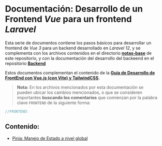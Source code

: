 # Documentación: Desarrollo de un Frontend _Vue_ para un frontend _Laravel_

Esta serie de documentos contiene los pasos básicos para desarrollar un frontend de _Vue 3_ para un backend desarrollado en _Laravel 12_, y se complementa con los archivos contenidos en el directorio [**notas-base**][l6] de este repositorio, y con la documentación del desarrollo del backeend en el repositorio [**Backend**][l7]

Estos documentos complementan el contenido de la **[Guía de Desarrollo de FrontEnd con Vue.js (con Vite) y TailwindCSS][l8]**.

> **Nota:** En los archivos mencionados por esta documentación se pueden ubicar los cambios mencionados, o que se consideren importantes **buscando los comentarios** que comienzan por la palabra clave `FRONTEND` de la siguiente forma:

```js
//FRONTEND:
```

## Contenido:

- [Pinia: Manejo de Estado a nivel global][l1]

[l1]: Pinia_ManejoDeEstadosGlobales.md
[l6]: ../EjemplosBase/notas-base/
[l7]: https://github.com/kurotori/Backend
[l8]: https://docs.google.com/document/d/1KLCvbKVAmCcO2F4eVnVi3brDR44-f2TV7XvzVANVjtw/edit?usp=sharing

